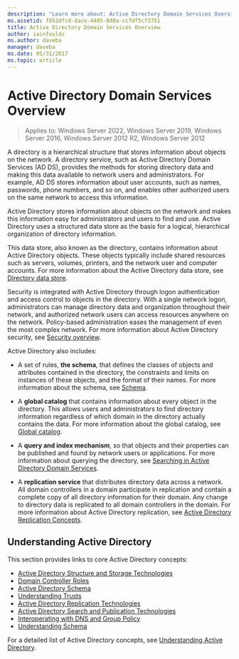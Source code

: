 ```yaml
---
description: "Learn more about: Active Directory Domain Services Overview"
ms.assetid: f052dfcd-dace-4485-8d0a-cc7df5cf3751
title: Active Directory Domain Services Overview
author: iainfoulds
ms.author: daveba
manager: daveba
ms.date: 05/31/2017
ms.topic: article
---
```


# Active Directory Domain Services Overview

>Applies to: Windows Server 2022, Windows Server 2019, Windows Server 2016, Windows Server 2012 R2, Windows Server 2012


A directory is a hierarchical structure that stores information about objects on the network. A directory service, such as Active Directory Domain Services (AD DS), provides the methods for storing directory data and making this data available to network users and administrators. For example, AD DS stores information about user accounts, such as names, passwords, phone numbers, and so on, and enables other authorized users on the same network to access this information.

Active Directory stores information about objects on the network and makes this information easy for administrators and users to find and use. Active Directory uses a structured data store as the basis for a logical, hierarchical organization of directory information.

This data store, also known as the directory, contains information about Active Directory objects. These objects typically include shared resources such as servers, volumes, printers, and the network user and computer accounts. For more information about the Active Directory data store, see [Directory data store](/previous-versions/windows/it-pro/windows-server-2003/cc736627(v=ws.10)).

Security is integrated with Active Directory through logon authentication and access control to objects in the directory. With a single network logon, administrators can manage directory data and organization throughout their network, and authorized network users can access resources anywhere on the network. Policy-based administration eases the management of even the most complex network. For more information about Active Directory security, see [Security overview](../../plan/security-best-practices/best-practices-for-securing-active-directory.md).

Active Directory also includes:
* A set of rules, **the schema**, that defines the classes of objects and attributes contained in the directory, the constraints and limits on instances of these objects, and the format of their names. For more information about the schema, see [Schema](/windows/win32/ad/schema).


* A **global catalog** that contains information about every object in the directory. This allows users and administrators to find directory information regardless of which domain in the directory actually contains the data. For more information about the global catalog, see [Global catalog](/windows/win32/ad/global-catalog).


* A **query and index mechanism**, so that objects and their properties can be published and found by network users or applications. For more information about querying the directory, see [Searching in Active Directory Domain Services](/windows/win32/ad/searching-in-active-directory-domain-services).


* A **replication service** that distributes directory data across a network. All domain controllers in a domain participate in replication and contain a complete copy of all directory information for their domain. Any change to directory data is replicated to all domain controllers in the domain. For more information about Active Directory replication, see [Active Directory Replication Concepts](../replication/Active-Directory-Replication-Concepts.md).

## Understanding Active Directory
 This section provides links to core Active Directory concepts:

* [Active Directory Structure and Storage Technologies](/previous-versions/windows/it-pro/windows-server-2003/cc759186(v=ws.10))
* [Domain Controller Roles](/previous-versions/windows/it-pro/windows-server-2003/cc786438(v=ws.10))
* [Active Directory Schema](/previous-versions/windows/it-pro/windows-server-2008-r2-and-2008/cc771796(v=ws.10))
* [Understanding Trusts](/previous-versions/windows/it-pro/windows-server-2008-r2-and-2008/cc771568(v=ws.10))
* [Active Directory Replication Technologies](/previous-versions/windows/it-pro/windows-server-2003/cc776877(v=ws.10))
* [Active Directory Search and Publication Technologies](/previous-versions/windows/it-pro/windows-server-2003/cc775686(v=ws.10))
* [Interoperating with DNS and Group Policy](/previous-versions/windows/it-pro/windows-server-2008-r2-and-2008/dd197486(v=ws.10))
* [Understanding Schema](/previous-versions/windows/it-pro/windows-server-2003/cc759402(v=ws.10))

For a detailed list of Active Directory concepts, see [Understanding Active Directory](/previous-versions/windows/it-pro/windows-server-2003/cc781408(v=ws.10)).
